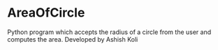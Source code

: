 # AreaOfCircle
Python program which accepts the radius of a circle from the user and computes the area. Developed by Ashish Koli 
